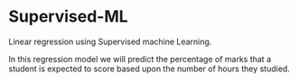 # Supervised-ML
Linear regression using Supervised machine Learning.

In this regression model we will predict the percentage of marks that a student is expected to score based upon the number of hours they studied.
